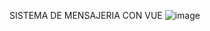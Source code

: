 SISTEMA DE MENSAJERIA CON VUE
![image](https://github.com/user-attachments/assets/470cee62-c18a-4bb4-868a-7a28e19edc83)
